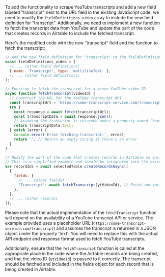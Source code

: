 To add the functionality to scrape YouTube transcripts and add a new field labeled "transcript" next to the URL field in the existing JavaScript code, we need to modify the `fieldDefinitions_video` array to include the new field definition for "transcript". Additionally, we need to implement a new function to fetch the transcript data from YouTube and update the part of the code that creates records in Airtable to include the fetched transcript.

Here's the modified code with the new "transcript" field and the function to fetch the transcript:

```javascript
// Add the new field definition for "transcript" in the fieldDefinitions_video array
const fieldDefinitions_video = [
  // ... (other field definitions)
  { name: 'Transcript', type: 'multilineText' },
  // ... (other field definitions)
];

// Function to fetch the transcript for a given YouTube video ID
async function fetchTranscript(videoId) {
  // Construct the URL for the YouTube transcript API
  const transcriptUrl = `https://some-transcript-service.com/transcript?videoId=${videoId}`;
  try {
    const response = await fetch(transcriptUrl);
    const transcriptData = await response.json();
    // Assuming the transcript is returned under a property named 'text'
    return transcriptData.text;
  } catch (error) {
    console.error('Error fetching transcript:', error);
    return ''; // Return an empty string if there's an error
  }
}

// Modify the part of the code that creates records in Airtable to include the transcript
// This is a simplified example and should be integrated into the existing record creation logic
var recordIds = await selectedTable.createRecordsAsync([
  {
    fields: {
      // ... (other fields)
      'Transcript': await fetchTranscript(ytVideoId), // Fetch and include the transcript
    },
  },
  // ... (other records)
]);
```

Please note that the actual implementation of the `fetchTranscript` function will depend on the availability of a YouTube transcript API or service. The example provided uses a placeholder URL (`https://some-transcript-service.com/transcript`) and assumes the transcript is returned in a JSON object under the property 'text'. You will need to replace this with the actual API endpoint and response format used to fetch YouTube transcripts.

Additionally, ensure that the `fetchTranscript` function is called at the appropriate place in the code where the Airtable records are being created, and that the video ID (`ytVideoId`) is passed to it correctly. The transcript should be fetched and included in the fields object for each record that is being created in Airtable.